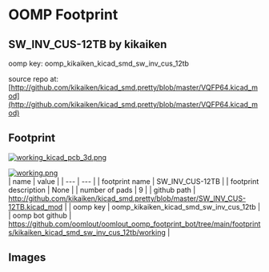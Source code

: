 # OOMP Footprint  
## SW_INV_CUS-12TB  by kikaiken  
  
oomp key: oomp_kikaiken_kicad_smd_sw_inv_cus_12tb  
  
source repo at: [http://github.com/kikaiken/kicad_smd.pretty/blob/master/VQFP64.kicad_mod](http://github.com/kikaiken/kicad_smd.pretty/blob/master/VQFP64.kicad_mod)  
## Footprint  
  
[![working_kicad_pcb_3d.png](working_kicad_pcb_3d_600.png)](working_kicad_pcb_3d.png)  
  
[![working.png](working_600.png)](working.png)  
| name | value | 
| --- | --- | 
| footprint name | SW_INV_CUS-12TB | 
| footprint description | None | 
| number of pads | 9 | 
| github path | http://github.com/kikaiken/kicad_smd.pretty/blob/master/SW_INV_CUS-12TB.kicad_mod | 
| oomp key | oomp_kikaiken_kicad_smd_sw_inv_cus_12tb | 
| oomp bot github | https://github.com/oomlout/oomlout_oomp_footprint_bot/tree/main/footprints/kikaiken_kicad_smd_sw_inv_cus_12tb/working | 
## Images  
